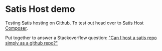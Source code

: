 # Satis Host demo

Testing [Satis] hosting on [Github]. To test out head over to [Satis Host Composer].

Put together to answer a Stackoverflow question: ["Can I host a satis repo simply as a github repo?"][Stackoverflow]

[Satis Host Composer]: https://github.com/markchalloner/satishostcomposer
[Satis]: https://getcomposer.org/doc/articles/handling-private-packages-with-satis.md#satis
[Github]: https://github.com
[Stackoverflow]: http://stackoverflow.com/q/28108618/1819350
